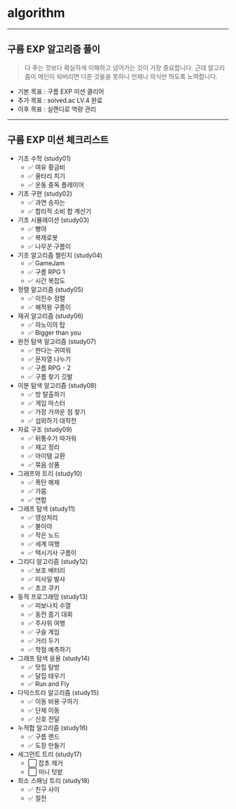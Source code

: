 # algorithm
- - -
## 구름 EXP 알고리즘 풀이
> 다 푸는 것보다 확실하게 이해하고 넘어가는 것이 가장 중요합니다. 근데 알고리즘이 메인이 되버리면 다른 것들을 못하니 언제나 의식만 하도록 노력합니다.
- 기본 목표 : 구름 EXP 미션 클리어
- 추가 목표 : solved.ac LV.4 완료
- 이후 목표 : 실랜디로 역량 관리

- - -
## 구름 EXP 미션 체크리스트
- 기초 수학 (study01)
  - ✅ 여유 황금비
  - ✅ 울타리 치기
  - ✅ 운동 중독 플레이어
- 기초 구현 (study02)
  - ✅ 과연 승자는
  - ✅ 합리적 소비
  합 계산기
- 기초 시뮬레이션 (study03)
  - ✅ 빵야
  - ✅ 복제로봇
  - ✅ 나무꾼 구름이
- 기초 알고리즘 챌린지 (study04)
  - ✅ GameJam
  - ✅ 구름 RPG 1
  - ✅ 시간 복잡도
- 정렬 알고리즘 (study05)
  - ✅ 이진수 정렬
  - ✅ 해적왕 구름이
- 재귀 알고리즘 (study06)
  - ✅ 하노이의 탑
  - ✅ Bigger than you
- 완전 탐색 알고리즘 (study07)
  - ✅ 판다는 귀여워
  - ✅ 문자열 나누기
  - ✅ 구름 RPG - 2
  - ✅ 구름 찾기 깃발
- 이분 탐색 알고리즘 (study08)
  - ✅ 방 탈출하기
  - ✅ 게임 마스터
  - ✅ 가장 가까운 점 찾기
  - ✅ 섭외하기 대작전
- 자료 구조 (study09)
  - ✅ 뒤통수가 따가워
  - ✅ 재고 정리
  - ✅ 아이템 교환
  - ✅ 묶음 상품
- 그래프와 트리 (study10)
  - ✅ 폭탄 해제
  - ✅ 가뭄
  - ✅ 연합
- 그래프 탐색 (study11)
  - ✅ 영상처리
  - ✅ 불이야
  - ✅ 작은 노드
  - ✅ 세계 여행
  - ✅ 택시기사 구름이
- 그리디 알고리즘 (study12)
  - ✅ 보조 배터리
  - ✅ 미사일 발사
  - ✅ 초코 쿠키
- 동적 프로그래밍 (study13)
  - ✅ 피보나치 수열
  - ✅ 동전 줍기 대회
  - ✅ 주사위 여행
  - ✅ 구슬 게임
  - ✅ 거리 두기
  - ✅ 학점 예측하기
- 그래프 탐색 응용 (study14)
  - ✅ 맛집 탐방
  - ✅ 달집 태우기
  - ✅ Run and Fly
- 다익스트라 알고리즘 (study15)
  - ✅ 이동 비용 구하기
  - ✅ 단체 이동
  - ✅ 신호 전달
- 누적합 알고리즘 (study16)
  - ✅ 구름 랜드
  - ✅ 도장 만들기
- 세그먼트 트리 (study17)
  - ⬜ 잡초 제거
  - ⬜ 미니 텃밭
- 최소 스패닝 트리 (study18)
  - ✅ 친구 사이
  - ✅ 절전